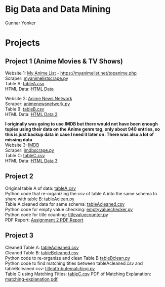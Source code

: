 # Big Data and Data Mining
Gunnar Yonker

# Projects
## Project 1 (Anime Movies & TV Shows)
Website 1: [My Anime List](https://myanimelist.net/topanime.php) - https://myanimelist.net/topanime.php  
Scraper: [myanimelistscrape.py](https://github.com/gunnaryonker/gunnaryonker.github.io/blob/main/Project%201/myanimelistscrape.py)  
Table A: [tableA.csv](https://github.com/gunnaryonker/gunnaryonker.github.io/blob/main/Project%201/tableA.csv)  
HTML Data: [HTML Data](https://github.com/gunnaryonker/gunnaryonker.github.io/blob/main/Project%201/html_content_tableA.txt)  

Website 2: [Anime News Network](https://www.animenewsnetwork.com/encyclopedia/ratings-anime.php?top50=popular&n=1000)  
Scraper: [animenewsnetwork.py](https://github.com/gunnaryonker/gunnaryonker.github.io/blob/main/Project%201/animenewsnetwork.py)  
Table B: [tableB.csv](https://github.com/gunnaryonker/gunnaryonker.github.io/blob/main/Project%201/tableB.csv)  
HTML Data: [HTML Data 2](https://github.com/gunnaryonker/gunnaryonker.github.io/blob/main/Project%201/html_content_tableB.txt)  

**I originally was going to use IMDB but there would not have been enough tuples using their data on the Anime genre tag, only about 940 entries, so this is just backup data in case I need it later on. There was also a lot of missing data**  
Website 3: [IMDB](https://www.imdb.com/)  
Scraper: [imdbscrape.py](https://github.com/gunnaryonker/gunnaryonker.github.io/blob/main/Project%201/imdbscrape.py)  
Table C: [tableC.csv](https://github.com/gunnaryonker/gunnaryonker.github.io/blob/main/Project%201/tableC.csv)   
HTML Data: [HTML Data 3](https://github.com/gunnaryonker/gunnaryonker.github.io/blob/main/Project%201/html_content_tableC.txt)  

## Project 2  
Original table A of data: [tableA.csv](https://github.com/gunnaryonker/gunnaryonker.github.io/blob/main/Project%201/Assignment%202/tableA.csv)  
Python code that re-organizing the csv of table A into the same schema to share with table B: [tableAclean.py](https://github.com/gunnaryonker/gunnaryonker.github.io/blob/main/Project%201/Assignment%202/tableAclean.py)  
Table A cleaned data for same schema: [tableAcleaned.csv](https://github.com/gunnaryonker/gunnaryonker.github.io/blob/main/Project%201/Assignment%202/tableAcleaned.csv)  
Python code for empty value checking: [emptyvaluechecker.py](https://github.com/gunnaryonker/gunnaryonker.github.io/blob/main/Project%201/Assignment%202/emptyvaluechecker.py)  
Python code for title counting: [titlevaluecounter.py](https://github.com/gunnaryonker/gunnaryonker.github.io/blob/main/Project%201/Assignment%202/titlevaluecounter.py)  
PDF Report: [Assignment 2 PDF Report](https://github.com/gunnaryonker/gunnaryonker.github.io/blob/main/Project%201/Assignment%202/Assignment%202%20Report.pdf) 

## Project 3  
Cleaned Table A: [tableAcleaned.csv](https://github.com/gunnaryonker/gunnaryonker.github.io/blob/main/Project%201/Assignment%202/tableAcleaned.csv)  
Cleaned Table B: [tableBcleaned.csv](https://github.com/gunnaryonker/gunnaryonker.github.io/blob/main/Project%201/Assignment%203/tableBcleaned.csv)  
Python code to re-organize and clean Table B [tableBclean.py](https://github.com/gunnaryonker/gunnaryonker.github.io/blob/main/Project%201/Assignment%203/tableBclean.py)  
Python code to find matching titles between tableAcleaned.csv and tableBcleaned.csv: [titleattributematching.py](https://github.com/gunnaryonker/gunnaryonker.github.io/blob/main/Project%201/Assignment%203/titleattributematching.py)  
Table C using Matching Titles: [tableC.csv](https://github.com/gunnaryonker/gunnaryonker.github.io/blob/main/Project%201/Assignment%203/tableC.csv) 
PDF of Matching Explanation: [matching-explanation.pdf](https://github.com/gunnaryonker/gunnaryonker.github.io/blob/main/Project%201/Assignment%203/matching-explanation.pdf)
